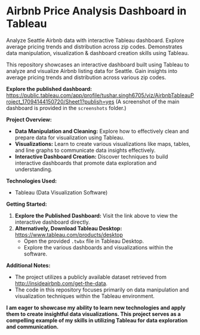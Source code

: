 # Airbnb Price Analysis Dashboard in Tableau
Analyze Seattle Airbnb data with interactive Tableau dashboard. Explore average pricing trends and distribution across zip codes. Demonstrates data manipulation, visualization &amp; dashboard creation skills using Tableau.

This repository showcases an interactive dashboard built using Tableau to analyze and visualize Airbnb listing data for Seattle. Gain insights into average pricing trends and distribution across various zip codes.

**Explore the published dashboard:** https://public.tableau.com/app/profile/tushar.singh6705/viz/AirbnbTableauProject_17094144150720/Sheet1?publish=yes (A screenshot of the main dashboard is provided in the `screenshots` folder.)

**Project Overview:**

* **Data Manipulation and Cleaning:** Explore how to effectively clean and prepare data for visualization using Tableau.
* **Visualizations:** Learn to create various visualizations like maps, tables, and line graphs to communicate data insights effectively.
* **Interactive Dashboard Creation:** Discover techniques to build interactive dashboards that promote data exploration and understanding.

**Technologies Used:**

* Tableau (Data Visualization Software)

**Getting Started:**

1. **Explore the Published Dashboard:** Visit the link above to view the interactive dashboard directly.
2. **Alternatively, Download Tableau Desktop:** https://www.tableau.com/products/desktop
    * Open the provided `.twbx` file in Tableau Desktop.
    * Explore the various dashboards and visualizations within the software.

**Additional Notes:**

* The project utilizes a publicly available dataset retrieved from http://insideairbnb.com/get-the-data.
* The code in this repository focuses primarily on data manipulation and visualization techniques within the Tableau environment.

**I am eager to showcase my ability to learn new technologies and apply them to create insightful data visualizations. This project serves as a compelling example of my skills in utilizing Tableau for data exploration and communication.**


